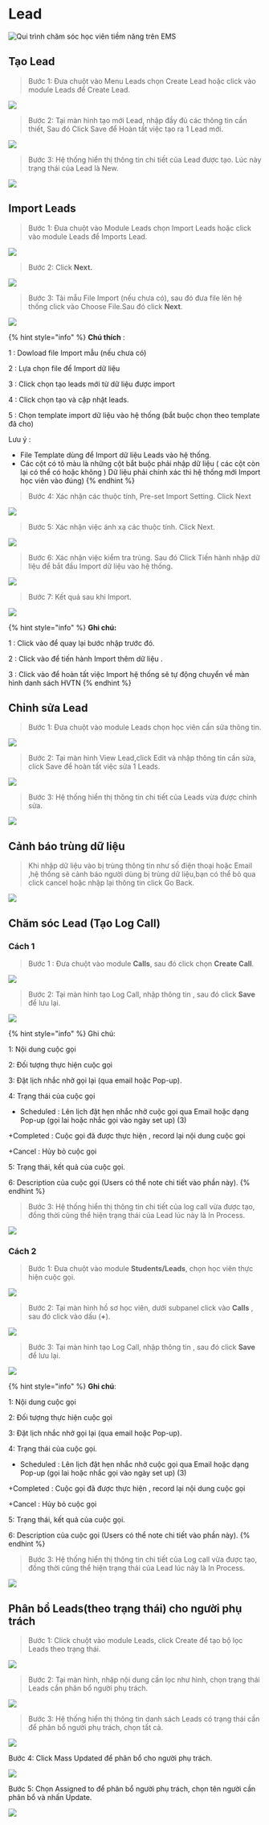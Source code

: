 # Lead

![Qui tr&#xEC;nh ch&#x103;m s&#xF3;c h&#x1ECD;c vi&#xEA;n ti&#x1EC1;m n&#x103;ng tr&#xEA;n EMS](../.gitbook/assets/leads_process.png)

## Tạo Lead

> Bước 1: Đưa chuột vào Menu Leads chọn Create Lead hoặc click vào module Leads để Create Lead.

![](../.gitbook/assets/taolead1.png)

> Bước 2: Tại màn hình tạo mới Lead, nhập đầy đủ các thông tin cần thiết, Sau đó Click Save để Hoàn tất việc tạo ra 1 Lead mới.

![](../.gitbook/assets/taolead2.png)

> Bước 3: Hệ thống hiển thị thông tin chi tiết của Lead được tạo. Lúc này trạng thái của Lead là New.

![](../.gitbook/assets/image%20%287%29.png)

## Import Leads

> Bước 1: Đưa chuột vào Module Leads chọn Import Leads hoặc click vào module Leads để Imports Lead.

![](../.gitbook/assets/importlead.png)

> Bước 2: Click **Next.**

![](../.gitbook/assets/2%20%281%29.png)

> Bước 3:  Tải mẫu File Import \(nếu chưa có\), sau đó đưa file lên hệ thống click vào Choose File.Sau đó click **Next**.

![](../.gitbook/assets/importlead2.png)

{% hint style="info" %}
**Chú thích** :

1 : Dowload file Import mẫu \(nếu chưa có\)

2 : Lựa chọn file để Import dữ liệu

3 : Click chọn tạo leads mới từ dữ liệu được import

4 : Click chọn tạo và cập nhật leads.

5 : Chọn template import dữ liệu vào hệ thống \(bắt buộc chọn theo template đã cho\)

Lưu ý : 

* File Template dùng để Import dữ liệu Leads vào hệ thống.
* Các cột có tô màu là những cột bắt buộc phải nhập dữ liệu \( các cột còn lại có thể có hoặc không \) Dữ liệu phải chính xác thì hệ thống mới Import học viên vào đúng\)
{% endhint %}

> Bước 4: Xác nhận các thuộc tính, Pre-set Import Setting. Click Next

![](../.gitbook/assets/4%20%281%29.png)

> Bước 5: Xác nhận việc ánh xạ các thuộc tính. Click Next.

![](../.gitbook/assets/5%20%281%29.png)

> Bước 6: Xác nhận việc kiểm tra trùng. Sau đó Click Tiến hành nhập dữ liệu để bắt đầu Import dữ liệu vào hệ thống.

![](../.gitbook/assets/6%20%281%29.png)

> Bước 7: Kết quả sau khi Import.

![](../.gitbook/assets/7%20%281%29.png)

{% hint style="info" %}
**Ghi chú:** 

1 : Click vào để quay lại bước nhập trước đó.

2 : Click vào để tiến hành Import thêm dữ liệu .

3 : Click vào để hoàn tất việc Import hệ thống sẽ tự động chuyển về màn hình danh sách HVTN
{% endhint %}

## Chỉnh sửa Lead

> Bước 1: Đưa chuột vào module Leads chọn học viên cần sửa thông tin.

![](../.gitbook/assets/chinhsualeada.png)

> Bước 2: Tại màn hình View Lead,click Edit và nhập thông tin cần sửa, click Save để hoàn tất việc sửa 1 Leads.

![](../.gitbook/assets/chihsualead2.png)

> Bước 3: Hệ thống hiển thị thông tin chi tiết của Leads vừa được chỉnh sửa.

![](../.gitbook/assets/chinhsualead3.png)

## Cảnh báo trùng dữ liệu

> Khi nhập dữ liệu vào bị trùng thông tin như số điện thoại hoặc Email ,hệ thống sẽ cảnh báo người dùng bị trùng dữ liệu,bạn có thể bỏ qua click cancel hoặc nhập lại thông tin click Go Back.

![](../.gitbook/assets/canhbao.png)

## Chăm sóc Lead \(Tạo Log Call\)

### Cách 1

> Bước 1 : Đưa chuột vào module **Calls**, sau đó click chọn **Create Call**.

![](../.gitbook/assets/taocall1.png)

> Bước 2: Tại màn hình tạo Log Call, nhập thông tin , sau đó click **Save** để lưu lại.

![](../.gitbook/assets/taocall2.png)

{% hint style="info" %}
Ghi chú:

1: Nội dung cuộc gọi

2: Đối tượng thực hiện cuộc gọi

3: Đặt lịch nhắc nhở gọi lại \(qua email hoặc Pop-up\).

4: Trạng thái của cuộc gọi 

+ Scheduled : Lên lịch đặt hẹn nhắc nhở cuộc gọi qua Email hoặc dạng Pop-up \(gọi lai hoặc nhắc gọi vào ngày set up\) \(3\)

+Completed : Cuộc gọi đã được thực hiện , record lại nội dung cuộc gọi

+Cancel : Hủy bỏ cuộc gọi

5: Trạng thái, kết quả của cuộc gọi.

6: Description của cuộc gọi \(Users có thể note chi tiết vào phần này\).
{% endhint %}

> Bước 3: Hệ thống hiển thị thông tin chi tiết của log call vừa được tạo, đồng thời cũng thể hiện trạng thái của Lead lúc này là In Process.

![](../.gitbook/assets/image%20%2832%29.png)

### Cách 2

> Bước 1: Đưa chuột vào module **Students/Leads**, chọn học viên thực hiện cuộc gọi.

![](../.gitbook/assets/taocall1_1.png)

> Bước 2: Tại màn hình hồ sơ học viên, dưới subpanel click vào **Calls** , sau đó click vào dấu \(**+**\).

![](../.gitbook/assets/taocall1_2.png)

> Bước 3: Tại màn hình tạo Log Call, nhập thông tin , sau đó click **Save** để lưu lại.

![](../.gitbook/assets/taocall2.png)

{% hint style="info" %}
**Ghi chú**:

1: Nội dung cuộc gọi

2: Đối tượng thực hiện cuộc gọi

3: Đặt lịch nhắc nhở gọi lại \(qua email hoặc Pop-up\).

4: Trạng thái của cuộc gọi.

+ Scheduled : Lên lịch đặt hẹn nhắc nhở cuộc gọi qua Email hoặc dạng Pop-up \(gọi lai hoặc nhắc gọi vào ngày set up\) \(3\)

+Completed : Cuộc gọi đã được thực hiện , record lại nội dung cuộc gọi

+Cancel : Hủy bỏ cuộc gọi

5: Trạng thái, kết quả của cuộc gọi.

6: Description của cuộc gọi \(Users có thể note chi tiết vào phần này\).
{% endhint %}

> Bước 3: Hệ thống hiển thị thông tin chi tiết của Log call vừa được tạo, đồng thời cũng thể hiện trạng thái của Lead lúc này là In Process.

![](../.gitbook/assets/image%20%2829%29.png)

## **Phân bổ Leads\(theo trạng thái\) cho người phụ trách**

> Bước 1: Click chuột vào module Leads, click Create để tạo bộ lọc Leads theo trạng thái.

![](../.gitbook/assets/image%20%2825%29.png)

> Bước 2: Tại màn hình, nhập nội dung cần lọc như hình, chọn trạng thái Leads cần phân bổ người phụ trách.

![](../.gitbook/assets/image%20%2819%29.png)

> Bước 3: Hệ thống hiển thị thông tin danh sách Leads có trạng thái cần để phân bổ người phụ trách, chọn tất cả.

![](../.gitbook/assets/image%20%282%29.png)

Bước 4: Click Mass Updated để phân bổ cho người phụ trách.

![](../.gitbook/assets/image%20%2837%29.png)

Bước 5: Chọn Assigned to để phân bổ người phụ trách, chọn tên người cần phân bổ và nhấn Update.

![](../.gitbook/assets/image%20%2822%29.png)









